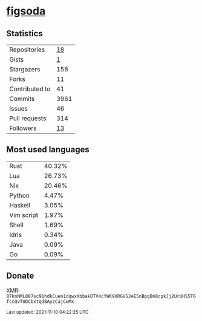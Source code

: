 # [figsoda](https://github.com/figsoda)

## Statistics

<table>
  <tr>
    <td>Repositories</td>
    <td><a href="https://github.com/figsoda?tab=repositories">
      18
    </a></td>
  </tr>
  <tr>
    <td>Gists</td>
    <td><a href="https://gist.github.com/figsoda">
      1
    </a></td>
  </tr>
  <tr>
    <td>Stargazers</td>
    <td>158</td>
  </tr>
  <tr>
    <td>Forks</td>
    <td>11</td>
  </tr>
  <tr>
    <td>Contributed to</td>
    <td>41</td>
  </tr>
  <tr>
    <td>Commits</td>
    <td>3961</td>
  </tr>
  <tr>
    <td>Issues</td>
    <td>46</td>
  </tr>
  <tr>
    <td>Pull requests</td>
    <td>314</td>
  </tr>
  <tr>
    <td>Followers</td>
    <td><a href="https://github.com/figsoda?tab=followers">
      13
    </a></td>
  </tr>
</table>

## Most used languages

<table> <tr><td>Rust</td><td>40.32%</td></tr><tr><td>Lua</td><td>26.73%</td></tr><tr><td>Nix</td><td>20.46%</td></tr><tr><td>Python</td><td>4.47%</td></tr><tr><td>Haskell</td><td>3.05%</td></tr><tr><td>Vim script</td><td>1.97%</td></tr><tr><td>Shell</td><td>1.69%</td></tr><tr><td>Idris</td><td>0.34%</td></tr><tr><td>Java</td><td>0.09%</td></tr><tr><td>Go</td><td>0.09%</td></tr></table>

## Donate

XMR: `87knNML887sc91hdkCuen1dqwxXbbakDTV4cYWK9XRGVSJeE5nBpgBn8cpkJj2UrUHS5T6fccQvTUDCbxtqdBAyzCajCwMx`

<sub>Last updated: 2021-11-10 04:22:25 UTC</sub>
